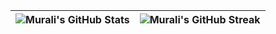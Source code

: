 |![Murali's GitHub Stats](https://github-readme-stats.vercel.app/api?username=murali-i&include_all_commits=true&count_private=true&show_icons=true) |![Murali's GitHub Streak](https://github-readme-streak-stats.herokuapp.com/?user=murali-i) |
| --- | --- |

<!--
**murali-i/murali-i** is a ✨ _special_ ✨ repository because its `README.md` (this file) appears on your GitHub profile.
